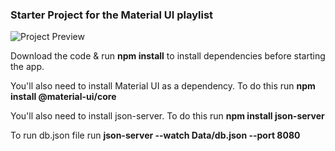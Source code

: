 ### Starter Project for the Material UI playlist

![Project Preview](./images/project-preview.png)

Download the code & run **npm install** to install dependencies before starting the app.

You'll also need to install Material UI as a dependency. To do this run **npm install @material-ui/core**

You'll also need to install json-server. To do this run **npm install json-server**

To run db.json file run **json-server --watch Data/db.json --port 8080**
